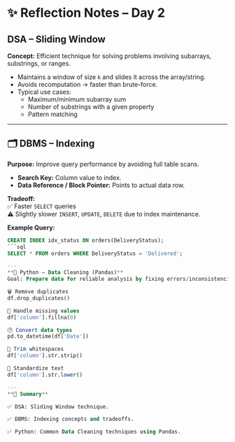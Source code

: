 # ✨ Reflection Notes – Day 2

## DSA – Sliding Window

**Concept:** Efficient technique for solving problems involving subarrays, substrings, or ranges.

- Maintains a window of size `k` and slides it across the array/string.
- Avoids recomputation → faster than brute-force.
- Typical use cases:
  - Maximum/minimum subarray sum
  - Number of substrings with a given property
  - Pattern matching

---

## 🗂️ DBMS – Indexing

**Purpose:** Improve query performance by avoiding full table scans.

- **Search Key:** Column value to index.
- **Data Reference / Block Pointer:** Points to actual data row.

**Tradeoff:**  
✅ Faster `SELECT` queries  
⚠️ Slightly slower `INSERT`, `UPDATE`, `DELETE` due to index maintenance.

**Example Query:**
```sql
CREATE INDEX idx_status ON orders(DeliveryStatus);
```sql
SELECT * FROM orders WHERE DeliveryStatus = 'Delivered';

---
**🐍 Python – Data Cleaning (Pandas)**
Goal: Prepare data for reliable analysis by fixing errors/inconsistencies.

🗑️ Remove duplicates
df.drop_duplicates()

🧮 Handle missing values
df['column'].fillna(0)

🕒 Convert data types
pd.to_datetime(df['Date'])

🧹 Trim whitespaces
df['column'].str.strip()

🔡 Standardize text
df['column'].str.lower()

---
**📝 Summary**

✅ DSA: Sliding Window technique.

✅ DBMS: Indexing concepts and tradeoffs.

✅ Python: Common Data Cleaning techniques using Pandas.
